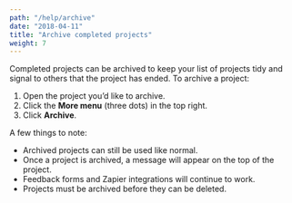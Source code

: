 ```yaml
---
path: "/help/archive"
date: "2018-04-11"
title: "Archive completed projects"
weight: 7
---
```


Completed projects can be archived to keep your list of projects tidy and signal to others that the project has ended. To archive a project:

1.  Open the project you’d like to archive.
1.  Click the **More menu** (three dots) in the top right.
1.  Click **Archive**.

A few things to note:

* Archived projects can still be used like normal.
* Once a project is archived, a message will appear on the top of the project.
* Feedback forms and Zapier integrations will continue to work.
* Projects must be archived before they can be deleted.
